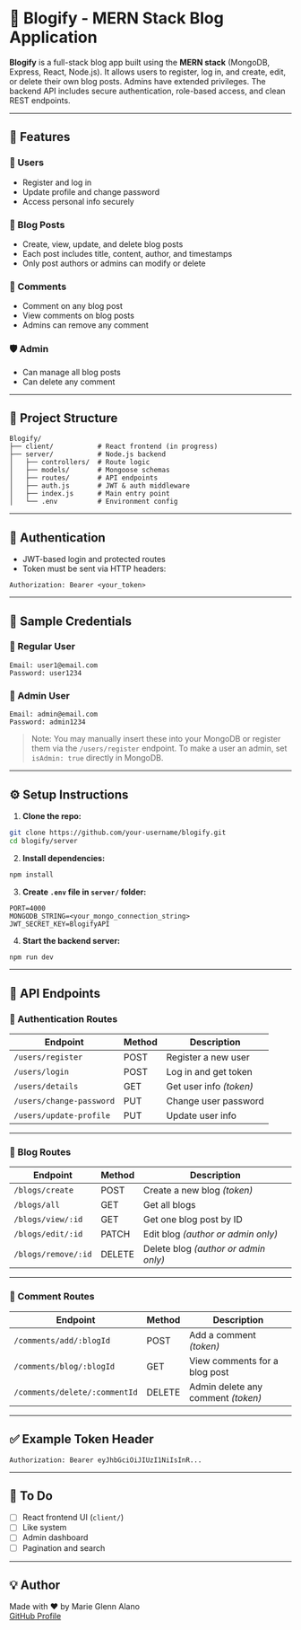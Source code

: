 # 📝 Blogify - MERN Stack Blog Application

**Blogify** is a full-stack blog app built using the **MERN stack** (MongoDB, Express, React, Node.js). It allows users to register, log in, and create, edit, or delete their own blog posts. Admins have extended privileges. The backend API includes secure authentication, role-based access, and clean REST endpoints.

---

## 🚀 Features

### 👤 Users
- Register and log in
- Update profile and change password
- Access personal info securely

### 📝 Blog Posts
- Create, view, update, and delete blog posts
- Each post includes title, content, author, and timestamps
- Only post authors or admins can modify or delete

### 💬 Comments
- Comment on any blog post
- View comments on blog posts
- Admins can remove any comment

### 🛡️ Admin
- Can manage all blog posts
- Can delete any comment

---

## 📁 Project Structure

```
Blogify/
├── client/           # React frontend (in progress)
├── server/           # Node.js backend
│   ├── controllers/  # Route logic
│   ├── models/       # Mongoose schemas
│   ├── routes/       # API endpoints
│   ├── auth.js       # JWT & auth middleware
│   ├── index.js      # Main entry point
│   └── .env          # Environment config
```

---

## 🔐 Authentication

- JWT-based login and protected routes
- Token must be sent via HTTP headers:

```
Authorization: Bearer <your_token>
```

---

## 🧪 Sample Credentials

### 👤 Regular User
```
Email: user1@email.com
Password: user1234
```

### 👑 Admin User
```
Email: admin@email.com
Password: admin1234
```

> Note: You may manually insert these into your MongoDB or register them via the `/users/register` endpoint. To make a user an admin, set `isAdmin: true` directly in MongoDB.

---

## ⚙️ Setup Instructions

1. **Clone the repo:**

```bash
git clone https://github.com/your-username/blogify.git
cd blogify/server
```

2. **Install dependencies:**

```bash
npm install
```

3. **Create `.env` file in `server/` folder:**

```env
PORT=4000
MONGODB_STRING=<your_mongo_connection_string>
JWT_SECRET_KEY=BlogifyAPI
```

4. **Start the backend server:**

```bash
npm run dev
```

---

## 📡 API Endpoints

### 🔐 Authentication Routes

| Endpoint                  | Method | Description             |
|---------------------------|--------|-------------------------|
| `/users/register`         | POST   | Register a new user     |
| `/users/login`            | POST   | Log in and get token    |
| `/users/details`          | GET    | Get user info *(token)* |
| `/users/change-password`  | PUT    | Change user password    |
| `/users/update-profile`   | PUT    | Update user info        |

---

### 📝 Blog Routes

| Endpoint             | Method | Description                          |
|----------------------|--------|--------------------------------------|
| `/blogs/create`      | POST   | Create a new blog *(token)*          |
| `/blogs/all`         | GET    | Get all blogs                        |
| `/blogs/view/:id`    | GET    | Get one blog post by ID              |
| `/blogs/edit/:id`    | PATCH  | Edit blog *(author or admin only)*   |
| `/blogs/remove/:id`  | DELETE | Delete blog *(author or admin only)* |

---

### 💬 Comment Routes

| Endpoint                        | Method | Description                          |
|----------------------------------|--------|--------------------------------------|
| `/comments/add/:blogId`         | POST   | Add a comment *(token)*              |
| `/comments/blog/:blogId`        | GET    | View comments for a blog post        |
| `/comments/delete/:commentId`   | DELETE | Admin delete any comment *(token)*   |

---

## ✅ Example Token Header

```
Authorization: Bearer eyJhbGciOiJIUzI1NiIsInR...
```

---

## 📌 To Do
- [ ] React frontend UI (`client/`)
- [ ] Like system
- [ ] Admin dashboard
- [ ] Pagination and search

---

## 💡 Author

Made with ❤️ by Marie Glenn Alano  
[GitHub Profile](https://github.com/marieglennalano)
